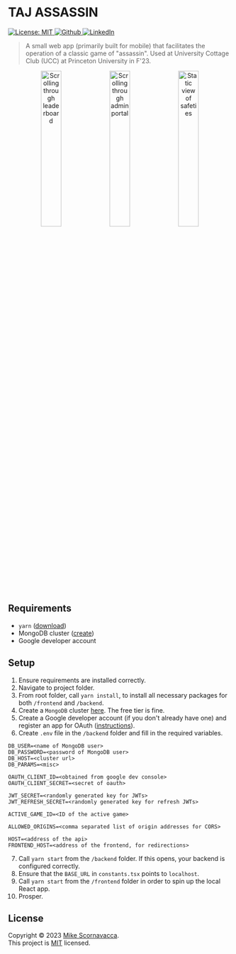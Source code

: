 <h1 align="left">TAJ ASSASSIN</h1>

<p>
  <a href="https://github.com/scornz/taj-assassin/blob/main/LICENSE" target="_blank">
    <img alt="License: MIT" src="https://img.shields.io/badge/License-MIT-yellow.svg" />
  </a>
  <a href="https://github.com/scornz" target="_blank">
    <img alt="Github" src="https://img.shields.io/badge/GitHub-@scornz-blue.svg" />
  </a>
  <a href="https://linkedin.com/in/mscornavacca" target="_blank">
    <img alt="LinkedIn" src="https://img.shields.io/badge/LinkedIn-@mscornavacca-blue.svg" />
  </a>
</p>

> A small web app (primarily built for mobile) that facilitates the operation of a classic game of "assassin". Used at University Cottage Club (UCC) at Princeton University in F'23.

<p align="center">
  <img src="https://s6.gifyu.com/images/S6IB9.gif" alt="Scrolling through leaderboard" width="30%"/>
  <img src="https://s6.gifyu.com/images/S8sSB.gif" alt="Scrolling through admin portal" width="30%"/>
  <img src="https://s6.gifyu.com/images/S6mfG.gif" alt="Static view of safeties" width="30%"/>
</p>

## Requirements

- `yarn` ([download](https://classic.yarnpkg.com/lang/en/docs/install))
- MongoDB cluster ([create](https://www.mongodb.com/))
- Google developer account

## Setup

1.  Ensure requirements are installed correctly.
2.  Navigate to project folder.
3.  From root folder, call `yarn install`, to install all necessary packages for both `/frontend` and `/backend`.
4.  Create a `MongoDB` cluster [here](https://www.mongodb.com/). The free tier is fine.
5.  Create a Google developer account (if you don't already have one) and register an app for OAuth ([instructions](https://support.google.com/cloud/answer/6158849?hl=en#:~:text=Go%20to%20the%20Google%20Cloud%20Platform%20Console%20Credentials%20page.,to%20add%20a%20new%20secret.)).
6.  Create `.env` file in the `/backend` folder and fill in the required variables.

```
DB_USER=<name of MongoDB user>
DB_PASSWORD=<password of MongoDB user>
DB_HOST=<cluster url>
DB_PARAMS=<misc>

OAUTH_CLIENT_ID=<obtained from google dev console>
OAUTH_CLIENT_SECRET=<secret of oauth>

JWT_SECRET=<randomly generated key for JWTs>
JWT_REFRESH_SECRET=<randomly generated key for refresh JWTs>

ACTIVE_GAME_ID=<ID of the active game>

ALLOWED_ORIGINS=<comma separated list of origin addresses for CORS>

HOST=<address of the api>
FRONTEND_HOST=<address of the frontend, for redirections>
```

7. Call `yarn start` from the `/backend` folder. If this opens, your backend is configured correctly.
8. Ensure that the `BASE_URL` in `constants.tsx` points to `localhost`.
9. Call `yarn start` from the `/frontend` folder in order to spin up the local React app.
10. Prosper.

## License

Copyright © 2023 [Mike Scornavacca](https://github.com/scornz).<br />
This project is [MIT](https://github.com/scornz/taj-assassin/blob/main/LICENSE) licensed.
